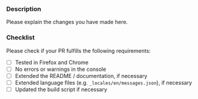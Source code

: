 ### Description
Please explain the changes you have made here.

### Checklist
Please check if your PR fulfills the following requirements:
- [ ] Tested in Firefox and Chrome
- [ ] No errors or warnings in the console
- [ ] Extended the README / documentation, if necessary
- [ ] Extended language files (e.g. `_locales/en/messages.json`), if necessary
- [ ] Updated the build script if necessary
